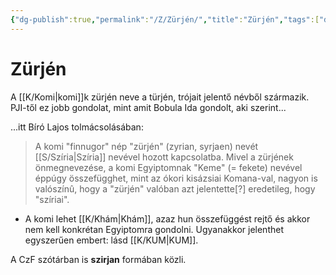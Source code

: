 ```yaml
---
{"dg-publish":true,"permalink":"/Z/Zürjén/","title":"Zürjén","tags":["dg_uploaded"],"created":"2023-11-09T04:33","updated":"2023-11-09T04:35"}
---
```



# Zürjén

A [[K/Komi\|komi]]k zürjén neve a türjén, trójait jelentő névből származik. PJI-től ez jobb gondolat, mint amit Bobula Ida gondolt, aki szerint...

...itt Bíró Lajos tolmácsolásában:  
> A komi "finnugor" nép "zürjén" (zyrian, syrjaen) nevét [[S/Szíria\|Szíria]] nevével hozott kapcsolatba. Mivel a zürjének önmegnevezése, a komi Egyiptomnak "Keme" (= fekete) nevével éppúgy összefügghet, mint az ókori kisázsiai Komana-val, nagyon is valószínû, hogy a "zürjén" valóban azt jelentette\[?\] eredetileg, hogy "szíriai".  
- A komi lehet [[K/Khám\|Khám]], azaz hun összefüggést rejtő és akkor nem kell konkrétan Egyiptomra gondolni. Ugyanakkor jelenthet egyszerűen embert: lásd [[K/KUM\|KUM]].  

A CzF szótárban is **szirjan** formában közli.  